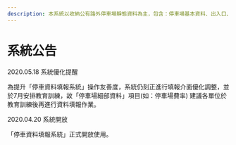 ```yaml
---
description: 本系統以收納公有路外停車場靜態資料為主，包含：停車場基本資料、出入口、營業時間、格位、設施、費率…等資料。
---
```


# 系統公告

2020.05.18 系統優化提醒

為提升「停車資料填報系統」操作友善度，系統仍刻正進行填報介面優化調整，並於7月安排教育訓練，故「停車場細部資料」項目\(如：停車場費率\) 建議各單位於教育訓練後再進行資料填報作業。

2020.04.20 系統開放

「停車資料填報系統」正式開放使用。

